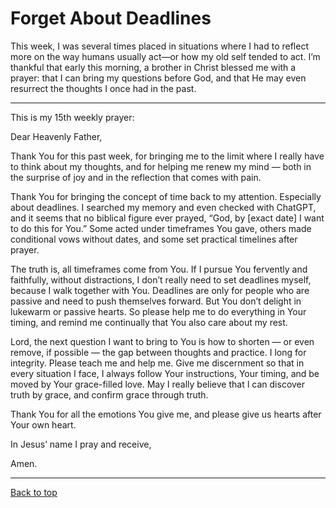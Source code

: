 # Forget About Deadlines

This week, I was several times placed in situations where I had to reflect more on the way humans usually act—or how my old self tended to act. I’m thankful that early this morning, a brother in Christ blessed me with a prayer: that I can bring my questions before God, and that He may even resurrect the thoughts I once had in the past.

---

This is my 15th weekly prayer:


Dear Heavenly Father,


Thank You for this past week, for bringing me to the limit where I really have to think about my thoughts, and for helping me renew my mind — both in the surprise of joy and in the reflection that comes with pain.


Thank You for bringing the concept of time back to my attention. Especially about deadlines. I searched my memory and even checked with ChatGPT, and it seems that no biblical figure ever prayed, “God, by [exact date] I want to do this for You.” Some acted under timeframes You gave, others made conditional vows without dates, and some set practical timelines after prayer.


The truth is, all timeframes come from You. If I pursue You fervently and faithfully, without distractions, I don’t really need to set deadlines myself, because I walk together with You. Deadlines are only for people who are passive and need to push themselves forward. But You don’t delight in lukewarm or passive hearts. So please help me to do everything in Your timing, and remind me continually that You also care about my rest.


Lord, the next question I want to bring to You is how to shorten — or even remove, if possible — the gap between thoughts and practice. I long for integrity. Please teach me and help me. Give me discernment so that in every situation I face, I always follow Your instructions, Your timing, and be moved by Your grace-filled love. May I really believe that I can discover truth by grace, and confirm grace through truth.

Thank You for all the emotions You give me, and please give us hearts after Your own heart.

In Jesus’ name I pray and receive,

Amen.

---

[Back to top](#)